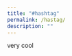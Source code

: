 ```yaml
---
title: "#hashtag"
permalink: /hastag/
description: ""
---
```

<script src="//www.instagram.com/embed.js" async=""></script>
very cool